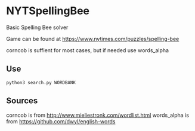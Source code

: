 # NYTSpellingBee
 
Basic Spelling Bee solver

Game can be found at https://www.nytimes.com/puzzles/spelling-bee

corncob is suffient for most cases, but if needed use words_alpha

## Use

`python3 search.py WORDBANK`

## Sources
corncob is from     http://www.mieliestronk.com/wordlist.html
words_alpha is from https://github.com/dwyl/english-words
